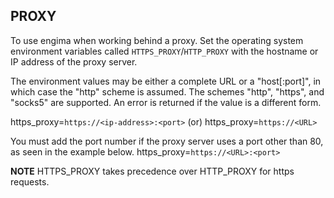 ## PROXY

To use engima when working behind a proxy. Set the operating system environment variables called `HTTPS_PROXY`/`HTTP_PROXY` with the hostname or IP address of the proxy server.

The environment values may be either a complete URL or a "host[:port]", in which case the "http" scheme is assumed. The schemes "http", "https", and "socks5" are supported. An error is returned if the value is a different form.

https_proxy=`https://<ip-address>:<port>`  (or)  https_proxy=`https://<URL>`

You must add the port number if the proxy server uses a port other than 80, as seen in the example below.
https_proxy=`https://<URL>:<port>`

**NOTE**
HTTPS_PROXY takes precedence over HTTP_PROXY for https requests.

